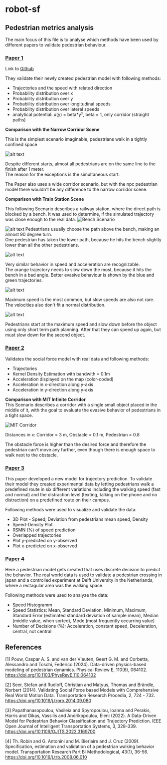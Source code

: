 # robot-sf

## Pedestrian metrics analysis

The main focus of this file is to analyse which methods have been used by different papers to validate pedestrian behaviour.

### [Paper 1](#1)

Link to [Github](https://github.com/c-pouw/physics-based-pedestrian-modeling)

They validate their newly created pedestrian model with following methods:
- Trajectories and the speed with related direction
- Probability distribution over x
- Probability distribution over y
- Probability distribution over longitudinal speeds
- Probability distribution over lateral speeds
- analytical potential: u(y) = beta*y², beta = 1, only corridor (straight paths)


**Comparison with the Narrow Corridor Scene**

This is the simplest scenario imaginable, pedestrians walk in a tightly confined space 

![alt text](assets/ped_metrics_analysis/paper1_narrow.png)

Despite different starts, almost all pedestrians are on the same line to the finish after 1 meter.  
The reason for the exceptions is the simultaneous start.  

The Paper also uses a wide corridor scenario, but with the npc pedestrian model there wouldn't be any difference to the narrow corridor scene.

**Comparison with Train Station Scene**

This following Scenario describes a railway station, where the direct path is blocked by a bench.
It was used to determine, if the simulated trajectory was close enough to the real data.
![Bench Scenario](assets/ped_metrics_analysis/paper1_bench.png)

![alt text](assets/ped_metrics_analysis/paper1_all.png)
Pedestrians usually choose the path above the  bench, making an almost 90 degree turn.  
One pedestrian has taken the lower path, because he hits the bench slightly lower than all the other pedestrians.

![alt text](assets/ped_metrics_analysis/paper1_vel_acc.png)

Very similar behavior in speed and acceleration are recognizable.  
The orange trajectory needs to slow down the most, because it hits the bench in a bad angle. Better evasive behaviour is shown by the blue and green trajectories.

![alt text](assets/ped_metrics_analysis/paper1_vel_distru.png)

Maximum speed is the most common, but slow speeds are also not rare.  
The velocities also don't fit a normal distribution.

![alt text](assets/ped_metrics_analysis/paper1_colorcoded.png)

Pedestrians start at the maximum speed and slow down before the object using only short term path planning. After that they can speed up again, but must slow down for the second object.

### [Paper 2](#2)

Validates the social force model with real data and following methods: 
- Trajectories
- Kernel Density Estimation with bandwith = 0.1m
- Acceleration displayed on the map (color-coded)
- Acceleration in x-direction along y-axis
- Acceleration in y-direction along y-axis

**Comparison with MIT Infinite Corridor**  
This Scenario describes a corridor with a single small object placed in the middle of it, with the goal to evaluate the evasive behavior of pedestrians in a tight space.

![MIT Corridor](assets/ped_metrics_analysis/paper2_MIT-corridor.png)

Distances in x: Corridor = 3 m, Obstacle = 0.1 m, Pedestrian = 0.8  

The obstacle force is higher than the desired force and therefore the pedestrian can't move any further, even though there is enough space to walk next to the obstacle.

### [Paper 3](#3)

This paper developed a new model for trajectory prediction.
To validate their model they created experimental data by letting pedestrians walk a predefined route in six different variations including the walking speed (fast and normal) and the distraction level (texting, talking on the phone and no distraction) on a predefined route on their campus. 

Following methods were used to visualize and validate the data:
- 3D Plot - Speed, Deviation from pedestrians mean speed, Density
- Speed-Density Plot
- RSMN (%) of speed prediction
- Overlapped trajectories
- Plot y-predicted on y-observed
- Plot x-predicted on x-observed


### [Paper 4](#4)

Here a pedestrian model gets created that uses discrete decision to predict the behavior.
The real world data is used to validate a pedestrian crossing in japan and a controlled experiment at Delft University in the Netherlands, where a rectagular area was the walking space.

Following methods were used to analyze the data:
- Speed Histogramm 
- Speed Statistics: Mean, Standard Deviation, Minimum, Maximum, Standard Error (estimated standard deviation of sample mean), Median (middle value, when sorted), Mode (most frequently occurring value)
- Number of Decisions (%): Acceleration, constant speed, Deceleration, central, not central

## References

<a id="1">[1]</a> Pouw, Caspar A. S. and van der Vleuten, Geert G. M. and Corbetta, Alessandro and Toschi, Federico (2024). Data-driven physics-based modeling of pedestrian dynamics. Physical Review E, 110(6), 064102.
<https://doi.org/10.1103/PhysRevE.110.064102>

<a id="2">[2]</a> Seer, Stefan and Rudloff, Christian and Matyus, Thomas and Brändle, Norbert (2014). Validating Social Force based Models with Comprehensive Real World Motion Data. Transportation Research Procedia, 2, 724 - 732.
<https://doi.org/10.1016/j.trpro.2014.09.080>

<a id="3">[3]</a> Papathanasopoulou, Vasileia and Spyropoulou, Ioanna and Perakis, Harris and Gikas, Vassilis and Andrikopoulou, Eleni (2022). A Data-Driven Model for Pedestrian Behavior Classification and Trajectory Prediction. IEEE Open Journal of Intelligent Transportation Systems, 3, 328-339.
<https://doi.org/10.1109/OJITS.2022.3169700>

<a id="4">[4]</a> Th. Robin and G. Antonini and M. Bierlaire and J. Cruz (2009). Specification, estimation and validation of a pedestrian walking behavior model. Transportation Research Part B: Methodological, 43(1), 36-56.
<https://doi.org/10.1016/j.trb.2008.06.010>
